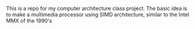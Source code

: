 This is a repo for my computer architecture class project.
The basic idea is to make a multimedia processor using SIMD architecture, similar to the Intel MMX of the 1990's
